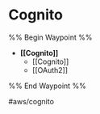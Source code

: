 # Cognito
%% Begin Waypoint %%
- **[[Cognito]]**
	- [[Cognito]]
	- [[OAuth2]]

%% End Waypoint %%

#aws/cognito 